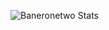 ![Baneronetwo Stats](https://github-readme-stats.vercel.app/api?username=BANSAFAn&show_icons=true&theme=transparent)
